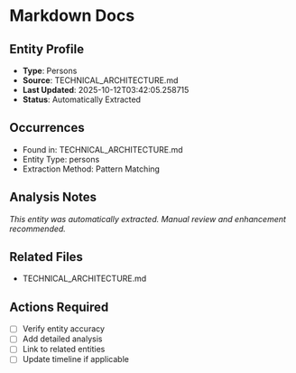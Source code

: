 # Markdown Docs

## Entity Profile
- **Type**: Persons
- **Source**: TECHNICAL_ARCHITECTURE.md
- **Last Updated**: 2025-10-12T03:42:05.258715
- **Status**: Automatically Extracted

## Occurrences
- Found in: TECHNICAL_ARCHITECTURE.md
- Entity Type: persons
- Extraction Method: Pattern Matching

## Analysis Notes
*This entity was automatically extracted. Manual review and enhancement recommended.*

## Related Files
- TECHNICAL_ARCHITECTURE.md

## Actions Required
- [ ] Verify entity accuracy
- [ ] Add detailed analysis
- [ ] Link to related entities
- [ ] Update timeline if applicable
